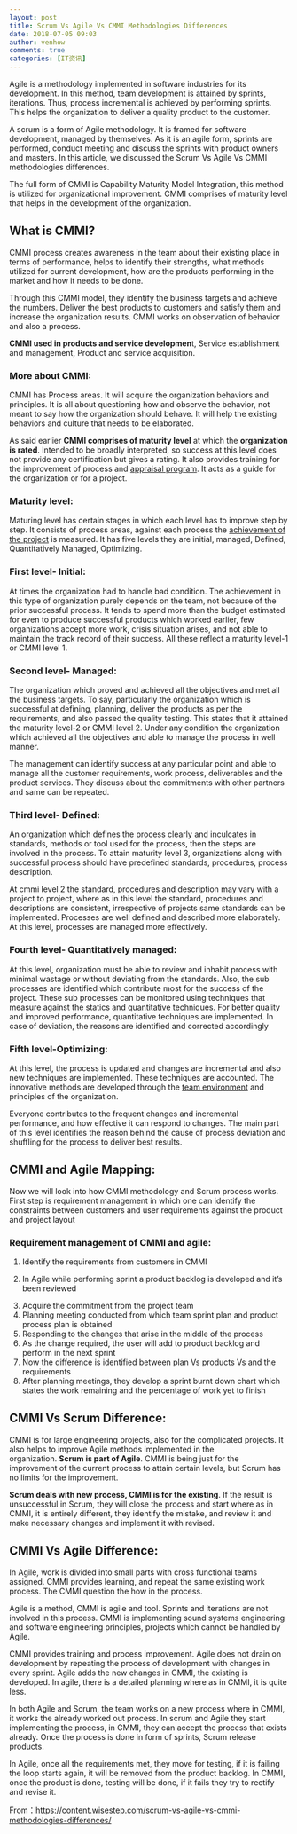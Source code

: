 ```yaml
---
layout: post
title: Scrum Vs Agile Vs CMMI Methodologies Differences
date: 2018-07-05 09:03
author: venhow
comments: true
categories: [IT资讯]
---
```

Agile is a methodology implemented in software industries for its development. In this method, team development is attained by sprints, iterations. Thus, process incremental is achieved by performing sprints. This helps the organization to deliver a quality product to the customer.

<div class="code-block code-block-9 ai-viewport-1"></div>

A scrum is a form of Agile methodology. It is framed for software development, managed by themselves. As it is an agile form, sprints are performed, conduct meeting and discuss the sprints with product owners and masters. In this article, we discussed the Scrum Vs Agile Vs CMMI methodologies differences.

The full form of CMMI is Capability Maturity Model Integration, this method is utilized for organizational improvement. CMMI comprises of maturity level that helps in the development of the organization.

<div class="code-block code-block-5 ai-viewport-1"></div>

<h2>What is CMMI?</h2>

CMMI process creates awareness in the team about their existing place in terms of performance, helps to identify their strengths, what methods utilized for current development, how are the products performing in the market and how it needs to be done.

Through this CMMI model, they identify the business targets and achieve the numbers. Deliver the best products to customers and satisfy them and increase the organization results. CMMI works on observation of behavior and also a process.

<strong>CMMI used in products and service developmen</strong>t, Service establishment and management, Product and service acquisition.

<h3>More about CMMI:</h3>

CMMI has Process areas. It will acquire the organization behaviors and principles. It is all about questioning how and observe the behavior, not meant to say how the organization should behave. It will help the existing behaviors and culture that needs to be elaborated.

As said earlier <strong>CMMI comprises of maturity level</strong> at which the <strong>organization is rated</strong>. Intended to be broadly interpreted, so success at this level does not provide any certification but gives a rating. It also provides training for the improvement of process and <a href="https://content.wisestep.com/performance-appraisal-meaning-objectives-methods-process/">appraisal program</a>. It acts as a guide for the organization or for a project.

<h3>Maturity level:</h3>

Maturing level has certain stages in which each level has to improve step by step. It consists of process areas, against each process the <a href="https://content.wisestep.com/milestones-important-projects-reasons/">achievement of the project</a> is measured. It has five levels they are initial, managed, Defined, Quantitatively Managed, Optimizing.

<h3>First level- Initial:</h3>

At times the organization had to handle bad condition. The achievement in this type of organization purely depends on the team, not because of the prior successful process. It tends to spend more than the budget estimated for even to produce successful products which worked earlier, few organizations accept more work, crisis situation arises, and not able to maintain the track record of their success. All these reflect a maturity level-1 or CMMI level 1.

<h3>Second level- Managed:</h3>

The organization which proved and achieved all the objectives and met all the business targets. To say, particularly the organization which is successful at defining, planning, deliver the products as per the requirements, and also passed the quality testing. This states that it attained the maturity level-2 or CMMI level 2. Under any condition the organization which achieved all the objectives and able to manage the process in well manner.

The management can identify success at any particular point and able to manage all the customer requirements, work process, deliverables and the product services. They discuss about the commitments with other partners and same can be repeated.

<h3>Third level- Defined:</h3>

An organization which defines the process clearly and inculcates in standards, methods or tool used for the process, then the steps are involved in the process. To attain maturity level 3, organizations along with successful process should have predefined standards, procedures, process description.

At cmmi level 2 the standard, procedures and description may vary with a project to project, where as in this level the standard, procedures and descriptions are consistent, irrespective of projects same standards can be implemented. Processes are well defined and described more elaborately. At this level, processes are managed more effectively.

<h3>Fourth level- Quantitatively managed:</h3>

At this level, organization must be able to review and inhabit process with minimal wastage or without deviating from the standards. Also, the sub processes are identified which contribute most for the success of the project. These sub processes can be monitored using techniques that measure against the statics and <a href="https://www.linkedin.com/pulse/role-quantitative-technique-enable-industrybusiness-gain-ezenwa" target="_blank" rel="noopener">quantitative techniques</a>. For better quality and improved performance, quantitative techniques are implemented. In case of deviation, the reasons are identified and corrected accordingly

<h3>Fifth level-Optimizing:</h3>

At this level, the process is updated and changes are incremental and also new techniques are implemented. These techniques are accounted. The innovative methods are developed through the <a href="http://smallbusiness.chron.com/work-effectively-team-environment-57331.html" target="_blank" rel="noopener">team environment</a> and principles of the organization.

Everyone contributes to the frequent changes and incremental performance, and how effective it can respond to changes. The main part of this level identifies the reason behind the cause of process deviation and shuffling for the process to deliver best results.

<h2>CMMI and Agile Mapping:</h2>

Now we will look into how CMMI methodology and Scrum process works. First step is requirement management in which one can identify the constraints between customers and user requirements against the product and project layout

<h3>Requirement management of CMMI and agile:</h3>

<ol>
<li>Identify the requirements from customers in CMMI</li>
<li><p>In Agile while performing sprint a product backlog is developed and it’s been reviewed</p></li>
<li>Acquire the commitment from the project team</li>
<li>Planning meeting conducted from which team sprint plan and product process plan is obtained</li>
<li>Responding to the changes that arise in the middle of the process</li>
<li>As the change required, the user will add to product backlog and perform in the next sprint</li>
<li>Now the difference is identified between plan Vs products Vs and the requirements</li>
<li>After planning meetings, they develop a sprint burnt down chart which states the work remaining and the percentage of work yet to finish</li>
</ol>

<h2>CMMI Vs Scrum Difference:</h2>

<p>CMMI is for large engineering projects, also for the complicated projects. It also helps to improve Agile methods implemented in the organization. <strong>Scrum is part of Agile</strong>. CMMI is being just for the improvement of the current process to attain certain levels, but Scrum has no limits for the improvement.

<strong>Scrum deals with new process, CMMI is for the existing</strong>. If the result is unsuccessful in Scrum, they will close the process and start where as in CMMI, it is entirely different, they identify the mistake, and review it and make necessary changes and implement it with revised.

<h2>CMMI Vs Agile Difference:</h2>

In Agile, work is divided into small parts with cross functional teams assigned. CMMI provides learning, and repeat the same existing work process. The CMMI question the how in the process.

Agile is a method, CMMI is agile and tool. Sprints and iterations are not involved in this process. CMMI is implementing sound systems engineering and software engineering principles, projects which cannot be handled by Agile.

CMMI provides training and process improvement. Agile does not drain on development by repeating the process of development with changes in every sprint. Agile adds the new changes in CMMI, the existing is developed. In agile, there is a detailed planning where as in CMMI, it is quite less.

In both Agile and Scrum, the team works on a new process where in CMMI, it works the already worked out process. In scrum and Agile they start implementing the process, in CMMI, they can accept the process that exists already. Once the process is done in form of sprints, Scrum release products.

In Agile, once all the requirements met, they move for testing, if it is failing the loop starts again, it will be removed from the product backlog. In CMMI, once the product is done, testing will be done, if it fails they try to rectify and revise it.

From：https://content.wisestep.com/scrum-vs-agile-vs-cmmi-methodologies-differences/</p>
